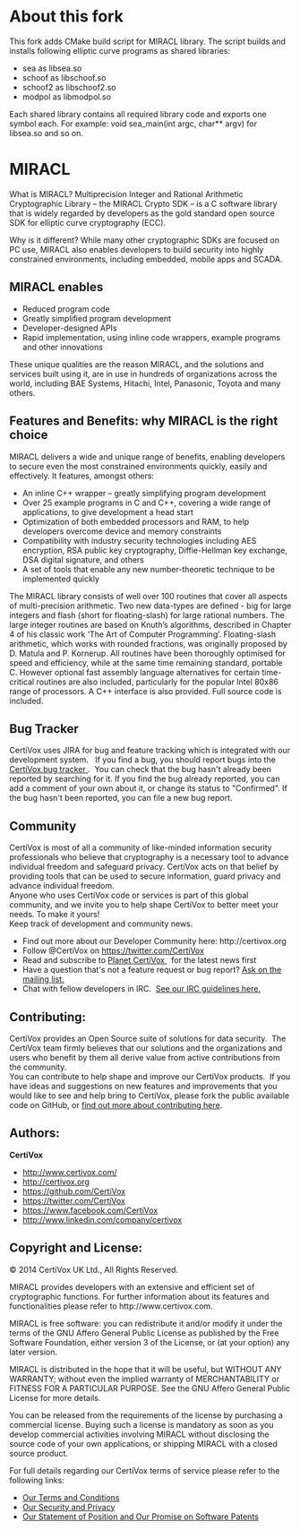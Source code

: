 About this fork
===============

This fork adds CMake build script for MIRACL library. The script builds and installs following elliptic curve programs as shared libraries:

* sea as libsea.so
* schoof as libschoof.so
* schoof2 as libschoof2.so
* modpol as libmodpol.so

Each shared library contains all required library code and exports one symbol each. For example: void sea_main(int argc, char** argv) for libsea.so and so on.

MIRACL
======
What is MIRACL?
Multiprecision Integer and Rational Arithmetic Cryptographic Library – the MIRACL Crypto SDK – is a C software library that is widely regarded by developers as the gold standard open source SDK for elliptic curve cryptography (ECC).

Why is it different?
While many other cryptographic SDKs are focused on PC use, MIRACL also enables developers to build security into highly constrained environments, including embedded, mobile apps and SCADA.

<h2>MIRACL enables</h2>

<ul type="disc">
<li>Reduced program code</li>
<li>Greatly simplified program development</li>
<li>Developer-designed APIs</li>
<li>Rapid implementation, using inline code wrappers, example programs and other innovations</li>
</ul>

These unique qualities are the reason MIRACL, and the solutions and services built using it, are in use in hundreds of organizations across the world, including BAE Systems, Hitachi, Intel, Panasonic, Toyota and many others.

<h2>Features and Benefits: why MIRACL is the right choice</h2>
MIRACL delivers a wide and unique range of benefits, enabling developers to secure even the most constrained environments quickly, easily and effectively. It features, amongst others:

<ul type="disc">
<li>An inline C++ wrapper – greatly simplifying program development</li>
<li>Over 25 example programs in C and C++, covering a wide range of applications, to give development a head start</li>
<li>Optimization of both embedded processors and RAM, to help developers overcome device and memory constraints</li>
<li>Compatibility with industry security technologies including AES encryption, RSA public key cryptography, Diffie-Hellman key exchange, DSA digital signature, and others</li>
<li>A set of tools that enable any new number-theoretic technique to be implemented quickly</li>
</ul>

The MIRACL library consists of well over 100 routines that cover all aspects of multi-precision arithmetic. Two new data-types are defined - big for large integers and flash (short for floating-slash) for large rational numbers. The large integer routines are based on Knuth’s algorithms, described in Chapter 4 of his classic work ‘The Art of Computer Programming’. Floating-slash arithmetic, which works with rounded fractions, was originally proposed by D. Matula and P. Kornerup. All routines have been thoroughly optimised for speed and efficiency, while at the same time remaining standard, portable C. However optional fast assembly language alternatives for certain time-critical routines are also included, particularly for the popular Intel 80x86 range of processors. A C++ interface is also provided. Full source code is included.

<h2>Bug Tracker</h2>
  CertiVox uses JIRA for bug and feature tracking which is integrated with our development system.   If you find a bug, you should report bugs into the <a href="https://sdlc.certivox.com/browse/MIRACL">CertiVox bug tracker&nbsp;</a>.  You can check that the bug hasn't already been reported by searching for it. If you find the bug already reported, you can add a comment of your own about it, or change its status to &quot;Confirmed&quot;. If the bug hasn't been reported, you can file a new bug report.</p>
<h2>Community</h2>
  CertiVox is most of all a community of like-minded information security professionals who believe that cryptography is a necessary tool to advance individual freedom and safeguard privacy. CertiVox acts on that belief by providing tools that can be used to secure information, guard privacy and advance individual freedom.<br />
  Anyone who uses CertiVox code or services is part of this global community, and we invite you to help shape CertiVox to better meet your needs. To make it yours!<br />
  Keep track of development and community news.</p>
<ul type="disc">
  <li>Find out more about our Developer      Community here: http://certivox.org</li>
  <li>Follow @CertiVox on <a href="https://twitter.com/CertiVox">https://twitter.com/CertiVox</a></li>
  <li>Read and subscribe to <a href="http://www.certivox.com/blog/?__hstc=125798869.90d8a2c032af1fce3ac56bea6ee3c73a.1372068197871.1373639694528.1373644485299.25&amp;__hssc=125798869.8.1373644485299">Planet      CertiVox </a>&nbsp; for the latest news first </li>
  <li>Have a question that's not a      feature request or bug report? <u><a href="http://certivox.org/display/WLCM/Get+Involved">Ask on the mailing      list.</a></u></li>
  <li>Chat with fellow developers in      IRC.  <a href="http://certivox.org/display/WLCM/Etiquette">See our IRC guidelines      here.</a></li>
</ul>
<h2>Contributing:</h2>
  CertiVox provides an Open Source suite of solutions for data security.  The CertiVox team firmly believes that our solutions and the organizations and users who benefit by them all derive value from active contributions from the community.<br />
  You can contribute to help shape and improve our CertiVox products.  If you have ideas and suggestions on new features and improvements that you would like to see and help bring to CertiVox, please fork the public available code on GitHub, or <a href="http://certivox.org/display/WLCM/Get+Involved">find out more about contributing here</a>.
<h2>Authors:</strong></h2>
  <strong>CertiVox</strong></p>
<ul>
  <li><a href="http://www.certivox.com/">http://www.certivox.com/</a></li>
  <li><a href="http://certivox.org">http://certivox.org</a></li>
  <li><a href="https://github.com/CertiVox">https://github.com/CertiVox</a></li>
  <li><a href="https://twitter.com/CertiVox">https://twitter.com/CertiVox</a></li>
  <li><a href="https://www.facebook.com/CertiVox">https://www.facebook.com/CertiVox</a></li>
  <li><a href="http://www.linkedin.com/company/certivox">http://www.linkedin.com/company/certivox</a></li>
</ul>

<h2>Copyright and License:</strong></h2> 
<p>© 2014 CertiVox UK Ltd., All Rights Reserved.</p>
<p>MIRACL provides developers with an  extensive and efficient set of cryptographic functions. For further information about its features and functionalities please refer to http://www.certivox.com.</p>
<p>MIRACL is free software: you can redistribute it and/or modify it under the terms of the GNU Affero General Public License as published by the Free Software Foundation, either version 3 of the License, or (at your option) any later version.</p>                    
<p>MIRACL is distributed in the hope that it will be useful, but WITHOUT ANY WARRANTY; without even the implied warranty of MERCHANTABILITY or FITNESS FOR A PARTICULAR PURPOSE. See the GNU Affero General Public License for more details.</p>                                                                   
<p>You can be released from the requirements of the license by purchasing a commercial license. Buying such a license is mandatory as soon as you develop commercial activities involving MIRACL without disclosing the source code of your own applications, or shipping MIRACL with a closed source product.</P> 
  <p>For full details regarding our CertiVox terms of service please refer to the following links:</p>
<ul>
  <li><a href="http://www.certivox.com/about-certivox/terms-and-conditions/">Our Terms and Conditions</a></li>
  <li><a href="http://www.certivox.com/about-certivox/security-privacy/">Our Security and Privacy</a></li>
  <li><a href="http://www.certivox.com/about-certivox/patents/">Our Statement of Position and Our Promise on Software Patents</a></li>
</ul>
